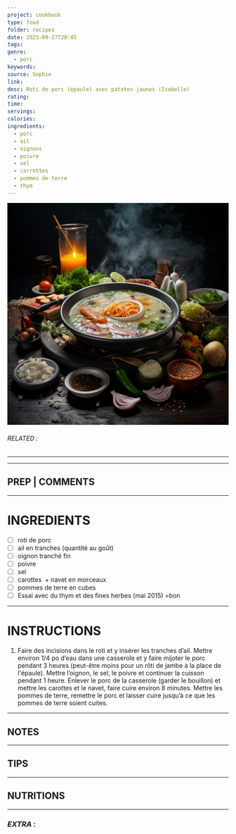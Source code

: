 ```yaml
---
project: cookbook
type: food
folder: recipes
date: 2023-09-27T20:45
tags: 
genre:
  - porc
keywords: 
source: Sophie
link: 
desc: Roti de porc (épaule) avec patates jaunes (Isabelle)
rating: 
time: 
servings: 
calories: 
ingredients:
  - porc
  - ail
  - oignons
  - poivre
  - sel
  - carrottes
  - pommes de terre
  - thym
---
```


![IMAGE](_default.png)

###### *RELATED* : 
---


---
## PREP | COMMENTS



---
# INGREDIENTS

- [ ] roti de porc
- [ ] ail en tranches (quantité au goût)
- [ ] oignon tranché fin
- [ ] poivre
- [ ] sel
- [ ] carottes  + navet en morceaux
- [ ] pommes de terre en cubes
- [ ] Essai avec du thym et des fines herbes (mai 2015) =bon

---
# INSTRUCTIONS

1. Faire des incisions dans le roti et y insérer les tranches d’ail. Mettre environ 1/4 po d’eau dans une casserole et y faire mijoter le porc pendant 3 heures (peut-être moins pour un rôti de jambe à la place de l'épaule). Mettre l’oignon, le sel, le poivre et continuer la cuisson pendant 1 heure. Enlever le porc de la casserole (garder le bouillon) et mettre les carottes et le navet, faire cuire environ 8 minutes. Mettre les pommes de terre, remettre le porc et laisser cuire jusqu’à ce que les pommes de terre soient cuites.

---
## NOTES



---
## TIPS



---
## NUTRITIONS



---
### *EXTRA* :



